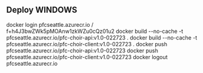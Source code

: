## Deploy WINDOWS
docker login pfcseattle.azurecr.io / f+h4J3bwZWk5pMOAnw1zkWZu0cQz01u2
docker build --no-cache -t pfcseattle.azurecr.io/pfc-choir-api:v1.0-022723 .
docker build --no-cache -t pfcseattle.azurecr.io/pfc-choir-client:v1.0-022723 .
docker push pfcseattle.azurecr.io/pfc-choir-api:v1.0-022723
docker push pfcseattle.azurecr.io/pfc-choir-client:v1.0-022723
docker logout pfcseattle.azurecr.io